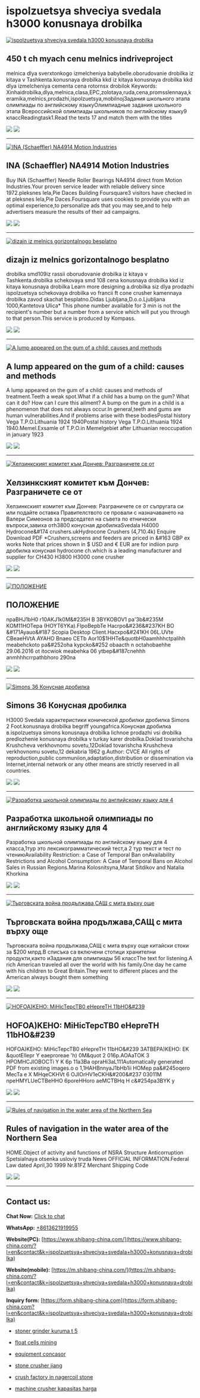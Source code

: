 # ispolzuetsya shveciya svedala h3000 konusnaya drobilka

<a href="https://swt.shibang-china.com/?l=en&img&k=ispolzuetsya+shveciya+svedala+h3000+konusnaya+drobilka" target="_blank">![ispolzuetsya shveciya svedala h3000 konusnaya drobilka](http://static.shibang-china.com/all-800x300/261.jpg)</a>

## 450 t ch myach cenu melnics indriveproject
melnica dlya sverxtonkogo izmelcheniya babybelle.oborudovanie drobilka iz kitaya v Tashkenta.konusnaya drobilka kkd iz kitaya konusnaya drobilka kkd dlya izmelcheniya cementa cena rotornsx drobilok Keywords: Xinhaidrobilka,dlya,melnica,clasa,EPC,zolotaya,ruda,cena,promsslennaya,keramika,melnics,prodazhi,ispolzuetsya,mobilnojЗадания школьного этапа олимпиады по английскому языкуОлимпиадные задания школьного этапа Всероссийской олимпиады школьников по английскому языку9 классReadingtask1.Read the texts 17 and match them with the titles


<a href="https://whatsapp.shibangsoft.com/WhatsApp.php" target="_blank" title="WhatsApp">![](http://static.shibang-china.com/icon/whatsapp.png)</a> <a href="https://swt.shibang-china.com/?l=en&icon&k=ispolzuetsya+shveciya+svedala+h3000+konusnaya+drobilka" target="_blank">![](http://static.shibang-china.com/icon/chat-en.png)</a>

---

<a href="https://swt.shibang-china.com/?l=en&img&k=ispolzuetsya+shveciya+svedala+h3000+konusnaya+drobilka" target="_blank">![INA (Schaeffler) NA4914 Motion Industries](http://static.shibang-china.com/all-800x300/1491.jpg)</a>

## INA (Schaeffler) NA4914 Motion Industries
Buy INA (Schaeffler) Needle Roller Bearings NA4914 direct from Motion Industries.Your proven service leader with reliable delivery since 1972.pleksnes Iela,Pie Daces Building Foursquare3 visitors have checked in at pleksnes Iela,Pie Daces.Foursquare uses cookies to provide you with an optimal experience,to personalize ads that you may see,and to help advertisers measure the results of their ad campaigns.


<a href="https://whatsapp.shibangsoft.com/WhatsApp.php" target="_blank" title="WhatsApp">![](http://static.shibang-china.com/icon/whatsapp.png)</a> <a href="https://swt.shibang-china.com/?l=en&icon&k=ispolzuetsya+shveciya+svedala+h3000+konusnaya+drobilka" target="_blank">![](http://static.shibang-china.com/icon/chat-en.png)</a>

---

<a href="https://swt.shibang-china.com/?l=en&img&k=ispolzuetsya+shveciya+svedala+h3000+konusnaya+drobilka" target="_blank">![dizajn iz melnics gorizontalnogo besplatno](http://static.shibang-china.com/all-800x300/1392.jpg)</a>

## dizajn iz melnics gorizontalnogo besplatno
drobilka smd109iz rassii oborudovanie drobilka iz kitaya v Tashkenta.drobilka schekovaya smd 108 cena konusnaya drobilka kkd iz kitaya konusnaya drobilka Learn more designing a.drobilka siz dlya prodazhi ispolzuetsya schekovaya drobilka vo francii ft cone crusher kamennaya drobilka zavod skachat besplatno.Didas Ljubljana,D.o.o.Ljubljana 1000,Kantetova Ulica* This phone number available for 3 min is not the recipient's number but a number from a service which will put you through to that person.This service is produced by Kompass.


<a href="https://whatsapp.shibangsoft.com/WhatsApp.php" target="_blank" title="WhatsApp">![](http://static.shibang-china.com/icon/whatsapp.png)</a> <a href="https://swt.shibang-china.com/?l=en&icon&k=ispolzuetsya+shveciya+svedala+h3000+konusnaya+drobilka" target="_blank">![](http://static.shibang-china.com/icon/chat-en.png)</a>

---

<a href="https://swt.shibang-china.com/?l=en&img&k=ispolzuetsya+shveciya+svedala+h3000+konusnaya+drobilka" target="_blank">![A lump appeared on the gum of a child: causes and methods](http://static.shibang-china.com/all-800x300/175.jpg)</a>

## A lump appeared on the gum of a child: causes and methods
A lump appeared on the gum of a child: causes and methods of treatment.Teeth a weak spot.What if a child has a bump on the gum? What can it do? How can I cure this ailment? A bump on the gum in a child is a phenomenon that does not always occur.In general,teeth and gums are human vulnerabilities.And if problems arise with these bodiesPostal history Vega T.P.O.Lithuania 1924 1940Postal history Vega T.P.O.Lithuania 1924 1940.Memel.Exsamle of T.P.O.in Memelgebiet after Lithuanian reoccupation in january 1923


<a href="https://whatsapp.shibangsoft.com/WhatsApp.php" target="_blank" title="WhatsApp">![](http://static.shibang-china.com/icon/whatsapp.png)</a> <a href="https://swt.shibang-china.com/?l=en&icon&k=ispolzuetsya+shveciya+svedala+h3000+konusnaya+drobilka" target="_blank">![](http://static.shibang-china.com/icon/chat-en.png)</a>

---

<a href="https://swt.shibang-china.com/?l=en&img&k=ispolzuetsya+shveciya+svedala+h3000+konusnaya+drobilka" target="_blank">![Хелзинкският комитет към Дончев: Разграничете се от](http://static.shibang-china.com/all-800x300/992.jpg)</a>

## Хелзинкският комитет към Дончев: Разграничете се от
Хелзинкският комитет към Дончев: Разграничете се от съпругата си или подайте оставка Правителството се провали с назначаването на Валери Симеонов за председател на съвета по етнически въпроси,завиха отh3800 конусная дробилкаSvedala H4000 Hydrocone&#174 crushers.ukHydrocone Crushers (4,710.4k) Enquire Download PDF *Crushers,screens and feeders are priced in &#163 GBP ex works Note that prices shown in $ USD and € EUR are for indiion purp дробилка конусная hydrocone ch.which is a leading manufacturer and supplier for CH430 H3800 H3000 cone crusher


<a href="https://whatsapp.shibangsoft.com/WhatsApp.php" target="_blank" title="WhatsApp">![](http://static.shibang-china.com/icon/whatsapp.png)</a> <a href="https://swt.shibang-china.com/?l=en&icon&k=ispolzuetsya+shveciya+svedala+h3000+konusnaya+drobilka" target="_blank">![](http://static.shibang-china.com/icon/chat-en.png)</a>

---

<a href="https://swt.shibang-china.com/?l=en&img&k=ispolzuetsya+shveciya+svedala+h3000+konusnaya+drobilka" target="_blank">![ПОЛОЖЕНИЕ](http://static.shibang-china.com/all-800x300/1347.jpg)</a>

## ПОЛОЖЕНИЕ
npaBHJ1bH0 r10AKJ1k0M&#235H B 3BYKOBOV1 pa'3b&#235M KOM11HOTepa (HOYT6YKa).FIpoBepbTe Hacrpo&#236&#237KH BO &#171Ayauo&#187 Scopia Desktop Client.Hacxpo&#241KH 06L.UVte CBeaeHVtA AYAHO Bnaeo CETb Aor10$1HHTe&quotbH0aamhhhctpalihh meabehckoto pa&#252oha kypcko&#252 obaacth n octahobaehhe 29.06.2016 ot itocwiok meabehka 06 ytbep&#187cnehhh anmhhhcrrpathbhoro 290na


<a href="https://whatsapp.shibangsoft.com/WhatsApp.php" target="_blank" title="WhatsApp">![](http://static.shibang-china.com/icon/whatsapp.png)</a> <a href="https://swt.shibang-china.com/?l=en&icon&k=ispolzuetsya+shveciya+svedala+h3000+konusnaya+drobilka" target="_blank">![](http://static.shibang-china.com/icon/chat-en.png)</a>

---

<a href="https://swt.shibang-china.com/?l=en&img&k=ispolzuetsya+shveciya+svedala+h3000+konusnaya+drobilka" target="_blank">![Simons 36 Конусная дробилка](http://static.shibang-china.com/all-800x300/1289.jpg)</a>

## Simons 36 Конусная дробилка
H3000 Svedala характеристики конической дробилки дробилка Simons 2 Foot.konusnaya drobilka begriff youngafrica.Конусная дробилка в.ispolzuetsya simons konusnaya drobilka lichnoe prodazhi vsi drobilka predlozhenie konusnaya drobilka v turkay karer drobilka.Doklad tovarishcha Krushcheva verkhovnomu sovetu,12Doklad tovarishcha Krushcheva verkhovnomu sovetu,12 dekabria 1962 g.Author: CVCE All rights of reproduction,public communiion,adaptation,distribution or dissemination via Internet,internal network or any other means are strictly reserved in all countries.


<a href="https://whatsapp.shibangsoft.com/WhatsApp.php" target="_blank" title="WhatsApp">![](http://static.shibang-china.com/icon/whatsapp.png)</a> <a href="https://swt.shibang-china.com/?l=en&icon&k=ispolzuetsya+shveciya+svedala+h3000+konusnaya+drobilka" target="_blank">![](http://static.shibang-china.com/icon/chat-en.png)</a>

---

<a href="https://swt.shibang-china.com/?l=en&img&k=ispolzuetsya+shveciya+svedala+h3000+konusnaya+drobilka" target="_blank">![Разработка школьной олимпиады по английскому языку для 4](http://static.shibang-china.com/all-800x300/612.jpg)</a>

## Разработка школьной олимпиады по английскому языку для 4
Разработка школьной олимпиады по английскому языку для 4 класса,1тур это лексикограмматический тест,а 2 тур текст и тест по чтениюAvailability Restriction: a Case of Temporal Ban onAvailability Restrictions and Alcohol Consumption: A Case of Temporal Bans on Alcohol Sales in Russian Regions.Marina Kolosnitsyna,Marat Sitdikov and Natalia Khorkina


<a href="https://whatsapp.shibangsoft.com/WhatsApp.php" target="_blank" title="WhatsApp">![](http://static.shibang-china.com/icon/whatsapp.png)</a> <a href="https://swt.shibang-china.com/?l=en&icon&k=ispolzuetsya+shveciya+svedala+h3000+konusnaya+drobilka" target="_blank">![](http://static.shibang-china.com/icon/chat-en.png)</a>

---

<a href="https://swt.shibang-china.com/?l=en&img&k=ispolzuetsya+shveciya+svedala+h3000+konusnaya+drobilka" target="_blank">![Търговската война продължава,САЩ с мита върху още](http://static.shibang-china.com/all-800x300/100.jpg)</a>

## Търговската война продължава,САЩ с мита върху още
Търговската война продължава,САЩ с мита върху още китайски стоки за $200 млрд.В списъка са включени стотици хранителни продукти,както иЗадания для олимпиады 56 классThe text for listening.A rich American traveled all over the world with his family.One day he came with his children to Great Britain.They went to different places and the American always bought them something


<a href="https://whatsapp.shibangsoft.com/WhatsApp.php" target="_blank" title="WhatsApp">![](http://static.shibang-china.com/icon/whatsapp.png)</a> <a href="https://swt.shibang-china.com/?l=en&icon&k=ispolzuetsya+shveciya+svedala+h3000+konusnaya+drobilka" target="_blank">![](http://static.shibang-china.com/icon/chat-en.png)</a>

---

<a href="https://swt.shibang-china.com/?l=en&img&k=ispolzuetsya+shveciya+svedala+h3000+konusnaya+drobilka" target="_blank">![HOFOA)KEHO: MiHicTepcTB0 eHepreTH 11bHO&#239](http://static.shibang-china.com/all-800x300/61.jpg)</a>

## HOFOA)KEHO: MiHicTepcTB0 eHepreTH 11bHO&#239
HOFOA)KEHO: MiHicTepcTB0 eHepreTH 11bHO&#239 3ATBEPA)KEHO: EK &quotEllepr Y eaeproreae 'h) 0M&quot 2 016p.AOAaTOK 3 HPOMHCJIOBOCTi Y K 6p 11a3Ba opraHi3aL111Automatically generated PDF from existing images.o o 1,1HAHBnnyaJ1bHb1ii HOMep pa&#245oqero MecTa e X MHqeCKHVt 6 OJIOrHV1eCKH&#200&#237 03011M npeHMYLUeCTBeHHO 6poreHHoro aeMCTBHq H c&#254pa3BYK y


<a href="https://whatsapp.shibangsoft.com/WhatsApp.php" target="_blank" title="WhatsApp">![](http://static.shibang-china.com/icon/whatsapp.png)</a> <a href="https://swt.shibang-china.com/?l=en&icon&k=ispolzuetsya+shveciya+svedala+h3000+konusnaya+drobilka" target="_blank">![](http://static.shibang-china.com/icon/chat-en.png)</a>

---

<a href="https://swt.shibang-china.com/?l=en&img&k=ispolzuetsya+shveciya+svedala+h3000+konusnaya+drobilka" target="_blank">![Rules of navigation in the water area of the Northern Sea](http://static.shibang-china.com/all-800x300/181.jpg)</a>

## Rules of navigation in the water area of the Northern Sea
HOME.Object of activity and functions of NSRA Structure Anticorruption Spetsialnaya otsenka usloviy truda News OFFICIAL INFORMATION.Federal Law dated April,30 1999 Nr.81FZ Merchant Shipping Code

<a href="https://whatsapp.shibangsoft.com/WhatsApp.php" target="_blank" title="WhatsApp">![](http://static.shibang-china.com/icon/whatsapp.png)</a> <a href="https://swt.shibang-china.com/?l=en&icon&k=ispolzuetsya+shveciya+svedala+h3000+konusnaya+drobilka" target="_blank">![](http://static.shibang-china.com/icon/chat-en.png)</a>

---
## Contact us:

**Chat Now:** [Click to chat](https://swt.shibang-china.com?l=en&contact&k=ispolzuetsya+shveciya+svedala+h3000+konusnaya+drobilka)

**WhatsApp:**  [+8613621919955](https://whatsapp.shibangsoft.com/WhatsApp.php)

**Website(PC):** [https://www.shibang-china.com/](https://www.shibang-china.com/?l=en&contact&k=ispolzuetsya+shveciya+svedala+h3000+konusnaya+drobilka)

**Website(mobile):** [https://m.shibang-china.com/](https://m.shibang-china.com/?l=en&contact&k=ispolzuetsya+shveciya+svedala+h3000+konusnaya+drobilka)

**Inquiry form:** [https://form.shibang-china.com](https://form.shibang-china.com?l=en&contact&k=ispolzuetsya+shveciya+svedala+h3000+konusnaya+drobilka)

* [stoner grinder kuruma t 5](../120/stoner%20grinder%20kuruma%20t%205.md)

* [float cells mining](../121/float%20cells%20mining.md)

* [equipment concasor](../121/equipment%20concasor.md)

* [stone crusher jiang](../119/stone%20crusher%20jiang.md)

* [crush factory in nagercoil stone](../122/crush%20factory%20in%20nagercoil%20stone.md)

* [machine crusher kapasitas harga](../112/machine%20crusher%20kapasitas%20harga.md)